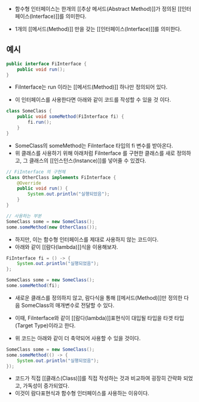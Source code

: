 - 함수형 인터페이스는 한개의 [[추상 메서드(Abstract Method)]]가 정의된 [[인터페이스(Interface)]]를 의미한다.

-  1개의 [[메서드(Method)]] 만을 갖는 [[인터페이스(Interface)]]를 의미한다.

## 예시

```java
public interface FiInterface {
    public void run();
}
```

- FiInterface는 run 이라는 [[메서드(Method)]] 하나만 정의되어 있다.

- 이 인터페이스를 사용한다면 아래와 같이 코드를 작성할 수 있을 것 이다.

```java
class SomeClass {
    public void someMethod(FiInterface fi) {
        fi.run();
    }
}
```

- SomeClass의 someMethod는 FiInterface 타입의 fi 변수를 받아온다. 
- 위 클래스를 사용하기 위해 아래처럼 FiInterface 를 구현한 클래스를 새로 정의하고, 그 클래스의 [[인스턴스(Instance)]]를 넣어줄 수 있겠다.

```java
// FiInterface 의 구현체
class OtherClass implements FiInterface {
    @Override
    public void run() {
        System.out.println("실행되었음");
    }
}

// 사용하는 부분
SomeClass some = new SomeClass();
some.someMethod(new OtherClass());
```

- 하지만, 이는 함수형 인터페이스를 제대로 사용하지 않는 코드이다. 
- 아래와 같이 [[람다(lambda)]]식을 이용해보자.

```java
FiInterface fi = () -> {
    System.out.println("실행되었음");
};

SomeClass some = new SomeClass();
some.someMethod(fi);
```

- 새로운 클래스를 정의하지 않고, 람다식을 통해 [[메서드(Method)]]만 정의한 다음 SomeClass의 매개변수로 전달할 수 있다.
- 이때, FiInterface와 같이 [[람다(lambda)]]표현식이 대입될 타입을 타겟 타입 (Target Type)이라고 한다.

- 위 코드는 아래와 같이 더 축약되어 사용할 수 있을 것이다.

```java
SomeClass some = new SomeClass();
some.someMethod(() -> {
    System.out.println("실행되었음");
});
```

- 코드가 직접 [[클래스(Class)]]를 직접 작성하는 것과 비교하여 굉장히 간략화 되었고, 가독성이 증가되었다.
- 이것이 람다표현식과 함수형 인터페이스를 사용하는 이유이다.